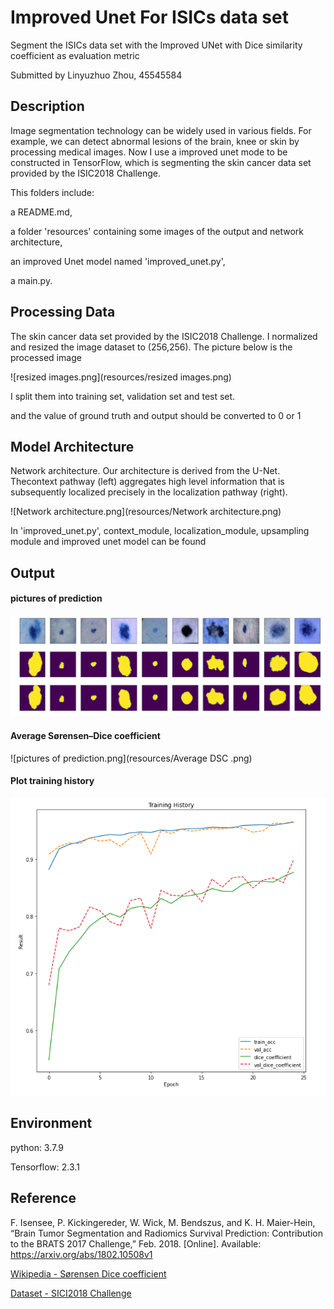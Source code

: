 # Improved Unet For ISICs data set
Segment the ISICs data set with the Improved UNet with Dice similarity coefficient as evaluation metric

Submitted by Linyuzhuo Zhou, 45545584

## Description
Image segmentation technology can be widely used in various fields. For example, we can detect abnormal lesions of the brain, knee or skin by processing medical images.  Now I use a improved unet mode to be constructed in TensorFlow, which is segmenting the skin cancer data set provided by the ISIC2018 Challenge. 

This folders include:

 a README.md, 

a folder 'resources' containing some images of the output and network architecture, 

an improved Unet model named 'improved_unet.py', 

a main.py.



## Processing Data

The skin cancer data set provided by the ISIC2018 Challenge. I normalized and resized the image dataset to (256,256).  The picture below is the processed image 

![resized images.png](resources/resized images.png)

I split them into training set, validation set and test set.

and the value of ground truth and output should be converted to 0 or 1



## Model Architecture

Network architecture. Our architecture is derived from the U-Net. Thecontext pathway (left) aggregates high level information that is subsequently localized precisely in the localization pathway (right). 

![Network architecture.png](resources/Network architecture.png)

In  'improved_unet.py', context_module, localization_module, upsampling module and improved unet model can be found

## Output

#### pictures of prediction

![pictures of prediction.png](resources/example.png)



#### Average Sørensen–Dice coefficient

![pictures of prediction.png](resources/Average DSC .png)

#### Plot training history 

![training history.png](resources/training.png)

## Environment

python: 3.7.9

Tensorflow: 2.3.1



## Reference

F. Isensee, P. Kickingereder, W. Wick, M. Bendszus, and K. H. Maier-Hein, “Brain Tumor Segmentation and Radiomics Survival Prediction: Contribution to the BRATS 2017 Challenge,” Feb. 2018. [Online]. Available: https://arxiv.org/abs/1802.10508v1

[Wikipedia - Sørensen Dice coefficient](https://en.wikipedia.org/wiki/Sørensen–Dice_coefficient)

[Dataset - SICI2018 Challenge](https://challenge2018.isic-archive.com)